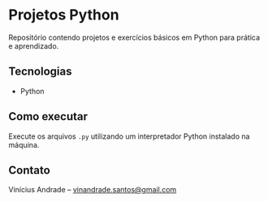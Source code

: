 # Projetos Python

Repositório contendo projetos e exercícios básicos em Python para prática e aprendizado.  

## Tecnologias  
- Python  

## Como executar  
Execute os arquivos `.py` utilizando um interpretador Python instalado na máquina.

## Contato  
Vinícius Andrade – vinandrade.santos@gmail.com  
